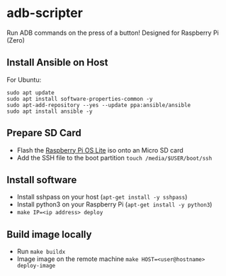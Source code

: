 # adb-scripter

Run ADB commands on the press of a button! Designed for Raspberry Pi (Zero)

## Install Ansible on Host

For Ubuntu:

```shell
sudo apt update
sudo apt install software-properties-common -y
sudo apt-add-repository --yes --update ppa:ansible/ansible
sudo apt install ansible -y
```

## Prepare SD Card

- Flash the [Raspberry Pi OS Lite](https://www.raspberrypi.org/downloads/raspberry-pi-os/) iso onto an Micro SD card
- Add the SSH file to the boot partition `touch /media/$USER/boot/ssh`

## Install software

- Install sshpass on your host (`apt-get install -y sshpass`)
- Install python3 on your Raspberry Pi (`apt-get install -y python3`)
- `make IP=<ip address> deploy`

## Build image locally

- Run `make buildx`
- Image image on the remote machine `make HOST=<user@hostname> deploy-image`
